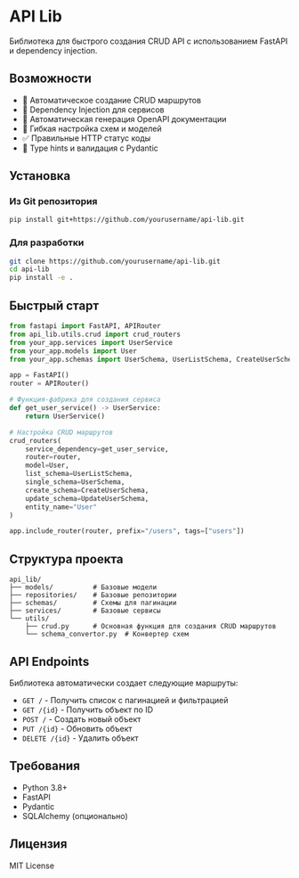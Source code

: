 # API Lib

Библиотека для быстрого создания CRUD API с использованием FastAPI и dependency injection.

## Возможности

- 🚀 Автоматическое создание CRUD маршрутов
- 💉 Dependency Injection для сервисов
- 📝 Автоматическая генерация OpenAPI документации
- 🔧 Гибкая настройка схем и моделей
- ✅ Правильные HTTP статус коды
- 🎯 Type hints и валидация с Pydantic

## Установка

### Из Git репозитория

```bash
pip install git+https://github.com/yourusername/api-lib.git
```

### Для разработки

```bash
git clone https://github.com/yourusername/api-lib.git
cd api-lib
pip install -e .
```

## Быстрый старт

```python
from fastapi import FastAPI, APIRouter
from api_lib.utils.crud import crud_routers
from your_app.services import UserService
from your_app.models import User
from your_app.schemas import UserSchema, UserListSchema, CreateUserSchema, UpdateUserSchema

app = FastAPI()
router = APIRouter()

# Функция-фабрика для создания сервиса
def get_user_service() -> UserService:
    return UserService()

# Настройка CRUD маршрутов
crud_routers(
    service_dependency=get_user_service,
    router=router,
    model=User,
    list_schema=UserListSchema,
    single_schema=UserSchema,
    create_schema=CreateUserSchema,
    update_schema=UpdateUserSchema,
    entity_name="User"
)

app.include_router(router, prefix="/users", tags=["users"])
```

## Структура проекта

```
api_lib/
├── models/          # Базовые модели
├── repositories/    # Базовые репозитории
├── schemas/         # Схемы для пагинации
├── services/        # Базовые сервисы
└── utils/
    ├── crud.py      # Основная функция для создания CRUD маршрутов
    └── schema_convertor.py  # Конвертер схем
```

## API Endpoints

Библиотека автоматически создает следующие маршруты:

- `GET /` - Получить список с пагинацией и фильтрацией
- `GET /{id}` - Получить объект по ID
- `POST /` - Создать новый объект
- `PUT /{id}` - Обновить объект
- `DELETE /{id}` - Удалить объект

## Требования

- Python 3.8+
- FastAPI
- Pydantic
- SQLAlchemy (опционально)

## Лицензия

MIT License
